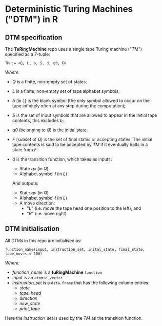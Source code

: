 # Deterministic Turing Machines ("DTM") in R

## DTM specification

The **TuRingMachine** repo uses a single tape Turing machine ("_TM_") specified as a 7-tuple:

```
TM := <Q, L, b, S, d, q0, F>
```

_Where:_

- _Q_ is a finite, non-empty set of states;
- _L_ is a finite, non-empty set of tape alphabet symbols;
- _b_ (in _L_) is the blank symbol (the only symbol allowed to occur on the tape infinitely often at any step during the computation);
- _S_ is the set of input symbols that are allowed to appear in the initial tape contents, this excludes _b_;
- _q0_ (belonging to _Q_) is the initial state;
- _F_ (subset of _Q_) is the set of final states or accepting states. The initial tape contents is said to be accepted by _TM_ if it eventually halts in a state from _F_.
- _d_ is the transition function, which takes as inputs:

  - State _qx_ (in _Q_)
  - Alphabet symbol _l_ (in _L_)

  And outputs:

  - State _qy_ (in _Q_)
  - Alphabet symbol _l_ (in _L_)
  - A move direction:
    - "_L_" (i.e. move the tape head one position to the left), and
    - "_R_" (i.e. move right)

## DTM initialisation

All DTMs in this repo are initialised as:

```
function_name(input, instruction_set, inital_state, final_state, tape_moves = 100)
```

_Where:_

- _function_name_ is a **tuRingMachine** `function`
- _input_ is an `atomic vector`
- _instruction_set_ is a `data.frame` that has the following column entries:
  - _state_
  - _tape_head_
  - _direction_
  - _new_state_
  - _print_tape_

Here the _instruction_set_ is used by the _TM_ as the transition function.
